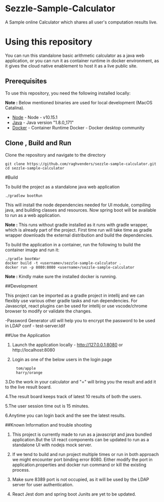 # Sezzle-Sample-Calculator
A Sample online Calculator which shares all user's computation results live.


# Using this repository

You can run this standalone basic arithmetic calculator as a java web application, or you can run it as container runtime in docker environment, as it gives
the cloud native enablement to host it as a live public site.


## Prerequisites

To use this repository, you need the following installed locally:

<B>Note :</B> Below mentioned binaries are used for local development (MacOS Catalina).

- [Node](https://nodejs.org/) - Node - v10.15.1
- [Java](https://www.oracle.com/java/) - Java version "1.8.0_171"
- [Docker](https://www.docker.com/) - Container Runtime Docker  - Docker desktop community

## Clone , Build and Run

Clone the repository and navigate to the directory

```
git clone https://github.com/raghvenders/sezzle-sample-calculator.git
cd sezzle-sample-calculator
```

#Build

To build the project as a standalone java web application

```
./gradlew bootRun
```

This will install the node dependencies needed for UI module, compiling java, and building classes and resources.
Now spring boot will be available to run as a web application.

<B>Note :</B> This runs without gradle installed as it runs with gradle wrapper, which is already part of the project.
First time run will take time as gradle wrapper downloads the external distribution and build the dependencies.


To build the application in a container, run the following to build the container image and run it:

```
./gradle bootWar
docker build -t <username>/sezzle-sample-calculator .
docker run -p 8080:8080 <username>/sezzle-sample-calculator
```

<B>Note :</B> Kindly make sure the installed docker is running.


##Development

This project can be imported as a gradle project in intellij and we can flexibly use various other gradle tasks and run dependencies.
For Javascript, react plugins can be used for intellij or use vscode/chrome browser to modify or validate the changes.

-Password Generator util will help you to encrypt the password to be used in LDAP conf - test-server.ldif


##Use the Application
1. Launch the application locally - http://127.0.0.1:8080 or http://localhost:8080

2. Login as one of the below users in the login page
```
     tom/apple
     harry/orange
```
3.Do the work in your calculator and "=" will bring you the result and add it to the live result board.

4.The result board keeps track of latest 10 results of both the users.

5.The user session time out is 15 minutes.

6.Anytime you can login back and the see the latest results.

##Known Information and trouble shooting
1. This project is currently made to run as a javascript and java bundled application.But the UI react components can be 
updated to run as a standalone UI with nodejs mock server.

2. If we tend to build and run project multiple times or run in both approach we might encounter port binding error 8080.
Either modify the port in application.properties and docker run command or kill the existing process.

3. Make sure 8389 port is not occupied, as it will be used by the LDAP server for user authentication.

4. React Jest dom and spring boot Junits are yet to be updated.






